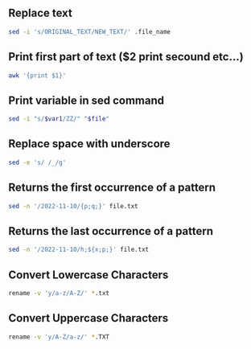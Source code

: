 ## Replace text

```bash
sed -i 's/ORIGINAL_TEXT/NEW_TEXT/' .file_name
```

## Print first part of text ($2 print secound etc...)
```bash
awk '{print $1}'
```

## Print variable in sed command
```bash
sed -i "s/$var1/ZZ/" "$file"
```

## Replace space with underscore
```bash
sed -e 's/ /_/g'
```

## Returns the first occurrence of a pattern
```bash
sed -n '/2022-11-10/{p;q;}' file.txt
```

## Returns the last occurrence of a pattern
```bash
sed -n '/2022-11-10/h;${x;p;}' file.txt
```

## Convert Lowercase Characters
```bash
rename -v 'y/a-z/A-Z/' *.txt
```

## Convert Uppercase Characters
```bash
rename -v 'y/A-Z/a-z/' *.TXT
```
